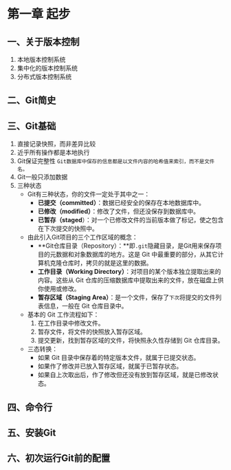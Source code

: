 # 第一章 起步

## 一、关于版本控制

1. 本地版本控制系统
2. 集中化的版本控制系统
3. 分布式版本控制系统

## 二、Git简史

## 三、Git基础  

1. 直接记录快照，而非差异比较
2. 近乎所有操作都是本地执行
3. Git保证完整性
   `Git数据库中保存的信息都是以文件内容的哈希值来索引，而不是文件名。`
4. Git一般只添加数据
5. 三种状态
   - Git有三种状态，你的文件一定处于其中之一：
     - **已提交（committed）**：数据已经安全的保存在本地数据库中。
     - **已修改（modified）**：修改了文件，但还没保存到数据库中。
     - **已暂存（staged**）：对一个已修改文件的当前版本做了标记，使之包含在下次提交的快照中。
   - 由此引入Git项目的三个工作区域的概念：
     - **Git仓库目录（Repository）：**即`.git`隐藏目录，是Git用来保存项目的元数据和对象数据库的地方。这是 Git 中最重要的部分，从其它计算机克隆仓库时，拷贝的就是这里的数据。
     - **工作目录（Working Directory）**：对项目的某个版本独立提取出来的内容。这些从 Git 仓库的压缩数据库中提取出来的文件，放在磁盘上供你使用或修改。
     - **暂存区域（Staging Area）**：是一个文件，保存了`下次`将提交的文件列表信息，一般在 Git 仓库目录中。
   - 基本的 Git 工作流程如下：
     1. 在工作目录中修改文件。
     2. 暂存文件，将文件的快照放入暂存区域。
     3. 提交更新，找到暂存区域的文件，将快照永久性存储到 Git 仓库目录。
   - 三态转换：
     - 如果 Git 目录中保存着的特定版本文件，就属于已提交状态。 
     - 如果作了修改并已放入暂存区域，就属于已暂存状态。
     - 如果自上次取出后，作了修改但还没有放到暂存区域，就是已修改状态。 

## 四、命令行

## 五、安装Git

## 六、初次运行Git前的配置